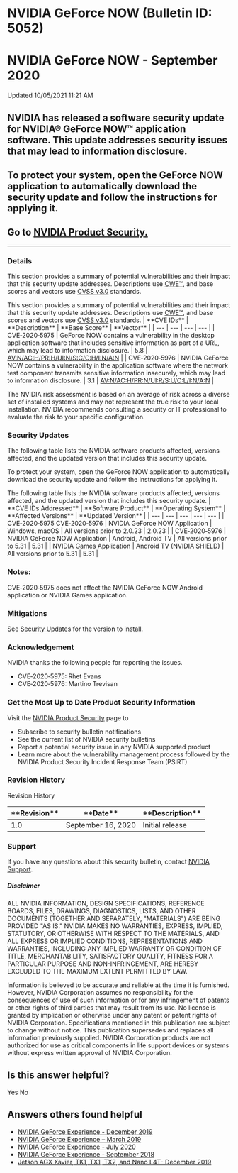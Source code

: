 # NVIDIA GeForce NOW (Bulletin ID: 5052)



 NVIDIA GeForce NOW - September 2020
======================================================




 Updated 10/05/2021 11:21 AM



NVIDIA has released a software security update for NVIDIA® GeForce NOW™ application software. This update addresses security issues that may lead to information disclosure.
----------------------------------------------------------------------------------------------------------------------------------------------------------------------------


To protect your system, open the GeForce NOW application to automatically download the security update and follow the instructions for applying it.
---------------------------------------------------------------------------------------------------------------------------------------------------


Go to [NVIDIA Product Security.](https://www.nvidia.com/security/)
------------------------------------------------------------------

 



---




### Details


This section provides a summary of potential vulnerabilities and their impact that this security update addresses. Descriptions use [CWE™](https://cwe.mitre.org/), and base scores and vectors use [CVSS v3.0](https://www.first.org/cvss/v3.0/user-guide) standards.




This section provides a summary of potential vulnerabilities and their impact that this security update addresses. Descriptions use [CWE™](https://cwe.mitre.org/), and base scores and vectors use [CVSS v3.0](https://www.first.org/cvss/v3.0/user-guide) standards.
| \*\*CVE IDs\*\* | \*\*Description\*\* | \*\*Base Score\*\* | \*\*Vector\*\* |
| --- | --- | --- | --- |
| CVE‑2020‑5975 | GeForce NOW contains a vulnerability in the desktop application software that includes sensitive information as part of a URL, which may lead to information disclosure. | 5.8 | [AV:N/AC:H/PR:H/UI:N/S:C/C:H/I:N/A:N](https://nvd.nist.gov/vuln-metrics/cvss/v3-calculator?vector=AV:N/AC:H/PR:H/UI:N/S:C/C:H/I:N/A:N) |
| CVE‑2020‑5976 | NVIDIA GeForce NOW contains a vulnerability in the application software where the network test component transmits sensitive information insecurely, which may lead to information disclosure. | 3.1 | [AV:N/AC:H/PR:N/UI:R/S:U/C:L/I:N/A:N](https://nvd.nist.gov/vuln-metrics/cvss/v3-calculator?vector=AV:N/AC:H/PR:N/UI:R/S:U/C:L/I:N/A:N) |


The NVIDIA risk assessment is based on an average of risk across a diverse set of installed systems and may not represent the true risk to your local installation. NVIDIA recommends consulting a security or IT professional to evaluate the risk to your specific configuration.


### Security Updates


The following table lists the NVIDIA software products affected, versions affected, and the updated version that includes this security update.


To protect your system, open the GeForce NOW application to automatically download the security update and follow the instructions for applying it.




The following table lists the NVIDIA software products affected, versions affected, and the updated version that includes this security update.
| \*\*CVE IDs Addressed\*\* | \*\*Software Product\*\* | \*\*Operating System\*\* | \*\*Affected Versions\*\* | \*\*Updated Version\*\* |
| --- | --- | --- | --- | --- |
| CVE‑2020‑5975 CVE‑2020‑5976 | NVIDIA GeForce NOW Application | Windows, macOS | All versions prior to 2.0.23 | 2.0.23 |
| CVE‑2020‑5976 | NVIDIA GeForce NOW Application | Android, Android TV | All versions prior to 5.31 | 5.31 |
| NVIDIA Games Application | Android TV (NVIDIA SHIELD) | All versions prior to 5.31 | 5.31 |


### Notes:


CVE‑2020‑5975 does not affect the NVIDIA GeForce NOW Android application or NVIDIA Games application.


### **Mitigations**


See [Security Updates](#security-updates) for the version to install.


### Acknowledgement


NVIDIA thanks the following people for reporting the issues.


* CVE‑2020‑5975: Rhet Evans
* CVE‑2020‑5976: Martino Trevisan


### Get the Most Up to Date Product Security Information


Visit the [NVIDIA Product Security](https://www.nvidia.com/security) page to


* Subscribe to security bulletin notifications
* See the current list of NVIDIA security bulletins
* Report a potential security issue in any NVIDIA supported product
* Learn more about the vulnerability management process followed by the NVIDIA Product Security Incident Response Team (PSIRT)


### Revision History




Revision History





| \*\*Revision\*\* | \*\*Date\*\* | \*\*Description\*\* |
| --- | --- | --- |
| 1.0 | September 16, 2020 | Initial release |


### Support


If you have any questions about this security bulletin, contact [NVIDIA Support](https://www.nvidia.com/object/support.html).


##### Disclaimer


ALL NVIDIA INFORMATION, DESIGN SPECIFICATIONS, REFERENCE BOARDS, FILES, DRAWINGS, DIAGNOSTICS, LISTS, AND OTHER DOCUMENTS (TOGETHER AND SEPARATELY, "MATERIALS") ARE BEING PROVIDED "AS IS." NVIDIA MAKES NO WARRANTIES, EXPRESS, IMPLIED, STATUTORY, OR OTHERWISE WITH RESPECT TO THE MATERIALS, AND ALL EXPRESS OR IMPLIED CONDITIONS, REPRESENTATIONS AND WARRANTIES, INCLUDING ANY IMPLIED WARRANTY OR CONDITION OF TITLE, MERCHANTABILITY, SATISFACTORY QUALITY, FITNESS FOR A PARTICULAR PURPOSE AND NON-INFRINGEMENT, ARE HEREBY EXCLUDED TO THE MAXIMUM EXTENT PERMITTED BY LAW.


Information is believed to be accurate and reliable at the time it is furnished. However, NVIDIA Corporation assumes no responsibility for the consequences of use of such information or for any infringement of patents or other rights of third parties that may result from its use. No license is granted by implication or otherwise under any patent or patent rights of NVIDIA Corporation. Specifications mentioned in this publication are subject to change without notice. This publication supersedes and replaces all information previously supplied. NVIDIA Corporation products are not authorized for use as critical components in life support devices or systems without express written approval of NVIDIA Corporation.










Is this answer helpful?
-----------------------



Yes
No







Answers others found helpful
----------------------------


* [ NVIDIA GeForce Experience - December 2019](/app/answers/detail/a_id/4954/related/1)
* [ NVIDIA GeForce Experience – March 2019](/app/answers/detail/a_id/4784/related/1)
* [ NVIDIA GeForce Experience - July 2020](/app/answers/detail/a_id/5038/related/1)
* [ NVIDIA GeForce Experience - September 2018](/app/answers/detail/a_id/4725/related/1)
* [ Jetson AGX Xavier, TK1, TX1, TX2, and Nano L4T- December 2019](/app/answers/detail/a_id/4910/related/1)








